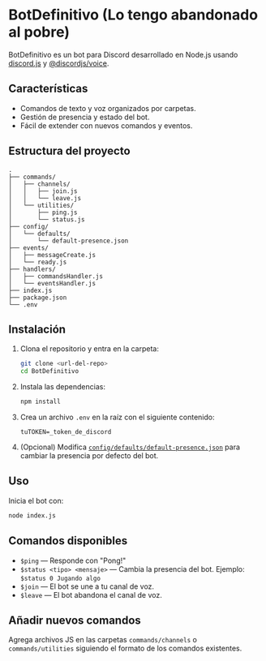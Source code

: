 # BotDefinitivo (Lo tengo abandonado al pobre)

BotDefinitivo es un bot para Discord desarrollado en Node.js usando [discord.js](https://discord.js.org/) y [@discordjs/voice](https://discordjs.guide/voice/).

## Características

- Comandos de texto y voz organizados por carpetas.
- Gestión de presencia y estado del bot.
- Fácil de extender con nuevos comandos y eventos.

## Estructura del proyecto

```
.
├── commands/
│   ├── channels/
│   │   ├── join.js
│   │   └── leave.js
│   └── utilities/
│       ├── ping.js
│       └── status.js
├── config/
│   └── defaults/
│       └── default-presence.json
├── events/
│   ├── messageCreate.js
│   └── ready.js
├── handlers/
│   ├── commandsHandler.js
│   └── eventsHandler.js
├── index.js
├── package.json
└── .env
```

## Instalación

1. Clona el repositorio y entra en la carpeta:

   ```sh
   git clone <url-del-repo>
   cd BotDefinitivo
   ```

2. Instala las dependencias:

   ```sh
   npm install
   ```

3. Crea un archivo `.env` en la raíz con el siguiente contenido:

   ```
   tuTOKEN=_token_de_discord
   ```

4. (Opcional) Modifica [`config/defaults/default-presence.json`](config/defaults/default-presence.json) para cambiar la presencia por defecto del bot.

## Uso

Inicia el bot con:

```sh
node index.js
```

## Comandos disponibles

- `$ping` — Responde con "Pong!"
- `$status <tipo> <mensaje>` — Cambia la presencia del bot. Ejemplo: `$status 0 Jugando algo`
- `$join` — El bot se une a tu canal de voz.
- `$leave` — El bot abandona el canal de voz.

## Añadir nuevos comandos

Agrega archivos JS en las carpetas `commands/channels` o `commands/utilities` siguiendo el formato de los comandos existentes.
